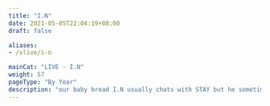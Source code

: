 ```yaml
---
title: "I.N"
date: 2021-05-05T22:04:19+08:00
draft: false

aliases:
- /vlive/i-n

mainCat: "LIVE - I.N"
weight: 57
pageType: "By Year"
description: "our baby bread I.N usually chats with STAY but he sometimes do activities on his live. He draw SKZ members, design their photocard, unbox merch (yeah he's the STAY president!) he also do karaoke lives."
---
```

